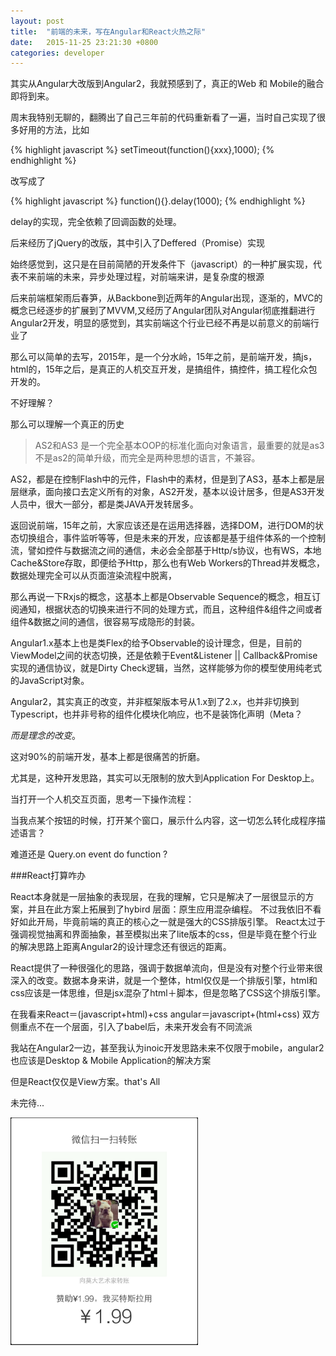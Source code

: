 ```yaml
---
layout: post
title:  "前端的未来，写在Angular和React火热之际"
date:   2015-11-25 23:21:30 +0800
categories: developer 
---
```


其实从Angular大改版到Angular2，我就预感到了，真正的Web 和 Mobile的融合即将到来。

周末我特别无聊的，翻腾出了自己三年前的代码重新看了一遍，当时自己实现了很多好用的方法，比如

{% highlight javascript %}
setTimeout(function(){xxx},1000);
{% endhighlight %}

改写成了

{% highlight javascript %}
function(){}.delay(1000);
{% endhighlight %}

delay的实现，完全依赖了回调函数的处理。

后来经历了jQuery的改版，其中引入了Deffered（Promise）实现

始终感觉到，这只是在目前简陋的开发条件下（javascript）的一种扩展实现，代表不来前端的未来，异步处理过程，对前端来讲，是复杂度的根源


后来前端框架雨后春笋，从Backbone到近两年的Angular出现，逐渐的，MVC的概念已经逐步的扩展到了MVVM,又经历了Angular团队对Angular彻底推翻进行Angular2开发，明显的感觉到，其实前端这个行业已经不再是以前意义的前端行业了

那么可以简单的去写，2015年，是一个分水岭，15年之前，是前端开发，搞js，html的，15年之后，是真正的人机交互开发，是搞组件，搞控件，搞工程化众包开发的。

不好理解？

那么可以理解一个真正的历史

>AS2和AS3
>是一个完全基本OOP的标准化面向对象语言，最重要的就是as3不是as2的简单升级，而完全是两种思想的语言，不兼容。

AS2，都是在控制Flash中的元件，Flash中的素材，但是到了AS3，基本上都是层层继承，面向接口去定义所有的对象，AS2开发，基本以设计居多，但是AS3开发人员中，很大一部分，都是类JAVA开发转居多。

返回说前端，15年之前，大家应该还是在运用选择器，选择DOM，进行DOM的状态切换组合，事件监听等等，但是未来的开发，应该都是基于组件体系的一个控制流，譬如控件与数据流之间的通信，未必会全部基于Http/s协议，也有WS，本地Cache&Store存取，即便给予Http，那么也有Web Workers的Thread并发概念，数据处理完全可以从页面渲染流程中脱离，

那么再说一下Rxjs的概念，这基本上都是Observable Sequence的概念，相互订阅通知，根据状态的切换来进行不同的处理方式，而且，这种组件&组件之间或者组件&数据之间的通信，很容易写成隐形的封装。

Angular1.x基本上也是类Flex的给予Observable的设计理念，但是，目前的ViewModel之间的状态切换，还是依赖于Event&Listener || Callback&Promise实现的通信协议，就是Dirty Check逻辑，当然，这样能够为你的模型使用纯老式的JavaScript对象。

Angular2，其实真正的改变，并非框架版本号从1.x到了2.x，也并非切换到Typescript，也并非号称的组件化模块化响应，也不是装饰化声明（Meta？

*而是理念的改变*。

这对90%的前端开发，基本上都是很痛苦的折磨。

尤其是，这种开发思路，其实可以无限制的放大到Application For Desktop上。

当打开一个人机交互页面，思考一下操作流程：

当我点某个按钮的时候，打开某个窗口，展示什么内容，这一切怎么转化成程序描述语言？

难道还是 Query.on event do function ?


###React打算咋办

React本身就是一层抽象的表现层，在我的理解，它只是解决了一层很显示的方案，并且在此方案上拓展到了hybird 层面：原生应用混杂编程。
不过我依旧不看好如此开局，毕竟前端的真正的核心之一就是强大的CSS排版引擎。
React太过于强调视觉抽离和界面抽象，甚至模拟出来了lite版本的css，但是毕竟在整个行业的解决思路上距离Angular2的设计理念还有很远的距离。

React提供了一种很强化的思路，强调于数据单流向，但是没有对整个行业带来很深入的改变。数据本身来讲，就是一个整体，html仅仅是一个排版引擎，html和css应该是一体思维，但是jsx混杂了html＋脚本，但是忽略了CSS这个排版引擎。

在我看来React＝(javascript+html)+css angular＝javascript+(html+css) 双方侧重点不在一个层面，引入了babel后，未来开发会有不同流派

我站在Angular2一边，甚至我认为inoic开发思路未来不仅限于mobile，angular2也应该是Desktop & Mobile Application的解决方案

但是React仅仅是View方案。that's All


未完待...

<img src="/public/images/money.jpg" width="300">




